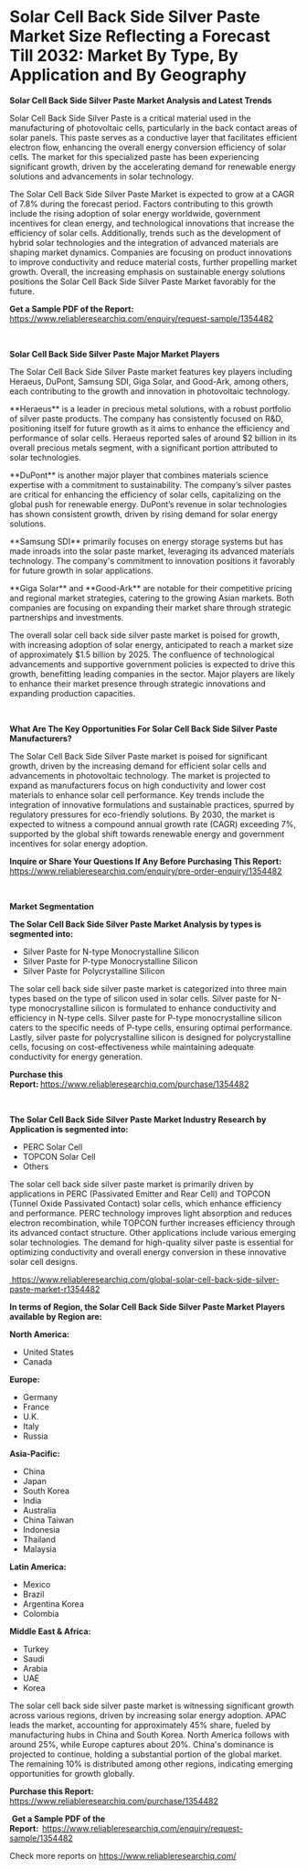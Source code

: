 <p><h1>Solar Cell Back Side Silver Paste Market Size Reflecting a Forecast Till 2032: Market By Type, By Application and By Geography</h1></p><p><strong>Solar Cell Back Side Silver Paste Market Analysis and Latest Trends</strong></p>
<p><p>Solar Cell Back Side Silver Paste is a critical material used in the manufacturing of photovoltaic cells, particularly in the back contact areas of solar panels. This paste serves as a conductive layer that facilitates efficient electron flow, enhancing the overall energy conversion efficiency of solar cells. The market for this specialized paste has been experiencing significant growth, driven by the accelerating demand for renewable energy solutions and advancements in solar technology.</p><p>The Solar Cell Back Side Silver Paste Market is expected to grow at a CAGR of 7.8% during the forecast period. Factors contributing to this growth include the rising adoption of solar energy worldwide, government incentives for clean energy, and technological innovations that increase the efficiency of solar cells. Additionally, trends such as the development of hybrid solar technologies and the integration of advanced materials are shaping market dynamics. Companies are focusing on product innovations to improve conductivity and reduce material costs, further propelling market growth. Overall, the increasing emphasis on sustainable energy solutions positions the Solar Cell Back Side Silver Paste Market favorably for the future.</p></p>
<p><strong>Get a Sample PDF of the Report:&nbsp;</strong> <a href="https://www.reliableresearchiq.com/enquiry/request-sample/1354482?utm_campaign=3282&utm_medium=2&utm_source=Github&utm_content=ia&utm_term=03042025&utm_id=solar-cell-back-side-silver-paste">https://www.reliableresearchiq.com/enquiry/request-sample/1354482</a></p>
<p>&nbsp;</p>
<p><strong>Solar Cell Back Side Silver Paste Major Market Players</strong></p>
<p><p>The Solar Cell Back Side Silver Paste market features key players including Heraeus, DuPont, Samsung SDI, Giga Solar, and Good-Ark, among others, each contributing to the growth and innovation in photovoltaic technology.</p><p>**Heraeus** is a leader in precious metal solutions, with a robust portfolio of silver paste products. The company has consistently focused on R&D, positioning itself for future growth as it aims to enhance the efficiency and performance of solar cells. Heraeus reported sales of around $2 billion in its overall precious metals segment, with a significant portion attributed to solar technologies.</p><p>**DuPont** is another major player that combines materials science expertise with a commitment to sustainability. The company’s silver pastes are critical for enhancing the efficiency of solar cells, capitalizing on the global push for renewable energy. DuPont’s revenue in solar technologies has shown consistent growth, driven by rising demand for solar energy solutions.</p><p>**Samsung SDI** primarily focuses on energy storage systems but has made inroads into the solar paste market, leveraging its advanced materials technology. The company's commitment to innovation positions it favorably for future growth in solar applications.</p><p>**Giga Solar** and **Good-Ark** are notable for their competitive pricing and regional market strategies, catering to the growing Asian markets. Both companies are focusing on expanding their market share through strategic partnerships and investments.</p><p>The overall solar cell back side silver paste market is poised for growth, with increasing adoption of solar energy, anticipated to reach a market size of approximately $1.5 billion by 2025. The confluence of technological advancements and supportive government policies is expected to drive this growth, benefitting leading companies in the sector. Major players are likely to enhance their market presence through strategic innovations and expanding production capacities.</p></p>
<p>&nbsp;</p>
<p><strong>What Are The Key Opportunities For Solar Cell Back Side Silver Paste Manufacturers?</strong></p>
<p><p>The Solar Cell Back Side Silver Paste market is poised for significant growth, driven by the increasing demand for efficient solar cells and advancements in photovoltaic technology. The market is projected to expand as manufacturers focus on high conductivity and lower cost materials to enhance solar cell performance. Key trends include the integration of innovative formulations and sustainable practices, spurred by regulatory pressures for eco-friendly solutions. By 2030, the market is expected to witness a compound annual growth rate (CAGR) exceeding 7%, supported by the global shift towards renewable energy and government incentives for solar energy adoption.</p></p>
<p><strong>Inquire or Share Your Questions If Any Before Purchasing This Report:</strong> <a href="https://www.reliableresearchiq.com/enquiry/pre-order-enquiry/1354482?utm_campaign=3282&utm_medium=2&utm_source=Github&utm_content=ia&utm_term=03042025&utm_id=solar-cell-back-side-silver-paste">https://www.reliableresearchiq.com/enquiry/pre-order-enquiry/1354482</a></p>
<p>&nbsp;</p>
<p><strong>Market Segmentation</strong></p>
<p><strong>The Solar Cell Back Side Silver Paste Market Analysis by types is segmented into:</strong></p>
<p><ul><li>Silver Paste for N-type Monocrystalline Silicon</li><li>Silver Paste for P-type Monocrystalline Silicon</li><li>Silver Paste for Polycrystalline Silicon</li></ul></p>
<p><p>The solar cell back side silver paste market is categorized into three main types based on the type of silicon used in solar cells. Silver paste for N-type monocrystalline silicon is formulated to enhance conductivity and efficiency in N-type cells. Silver paste for P-type monocrystalline silicon caters to the specific needs of P-type cells, ensuring optimal performance. Lastly, silver paste for polycrystalline silicon is designed for polycrystalline cells, focusing on cost-effectiveness while maintaining adequate conductivity for energy generation.</p></p>
<p><strong>Purchase this Report:&nbsp;</strong><a href="https://www.reliableresearchiq.com/purchase/1354482?utm_campaign=3282&utm_medium=2&utm_source=Github&utm_content=ia&utm_term=03042025&utm_id=solar-cell-back-side-silver-paste">https://www.reliableresearchiq.com/purchase/1354482</a></p>
<p>&nbsp;</p>
<p><strong>The Solar Cell Back Side Silver Paste Market Industry Research by Application is segmented into:</strong></p>
<p><ul><li>PERC Solar Cell</li><li>TOPCON Solar Cell</li><li>Others</li></ul></p>
<p><p>The solar cell back side silver paste market is primarily driven by applications in PERC (Passivated Emitter and Rear Cell) and TOPCON (Tunnel Oxide Passivated Contact) solar cells, which enhance efficiency and performance. PERC technology improves light absorption and reduces electron recombination, while TOPCON further increases efficiency through its advanced contact structure. Other applications include various emerging solar technologies. The demand for high-quality silver paste is essential for optimizing conductivity and overall energy conversion in these innovative solar cell designs.</p></p>
<p><a href="https://www.reliableresearchiq.com/global-solar-cell-back-side-silver-paste-market-r1354482?utm_campaign=3282&utm_medium=2&utm_source=Github&utm_content=ia&utm_term=03042025&utm_id=solar-cell-back-side-silver-paste">&nbsp;https://www.reliableresearchiq.com/global-solar-cell-back-side-silver-paste-market-r1354482</a></p>
<p><strong>In terms of Region, the Solar Cell Back Side Silver Paste Market Players available by Region are:</strong></p>
<p>
    <p> <strong> North America: </strong>
        <ul>
            <li>United States</li>
            <li>Canada</li>
        </ul>
        </p> 
    <p> <strong> Europe: </strong>
        <ul>
            <li>Germany</li>
            <li>France</li>
            <li>U.K.</li>
            <li>Italy</li>
            <li>Russia</li>
        </ul>
        </p> 
    <p> <strong> Asia-Pacific: </strong>
        <ul>
            <li>China</li>
            <li>Japan</li>
            <li>South Korea</li>
            <li>India</li>
            <li>Australia</li>
            <li>China Taiwan</li>
            <li>Indonesia</li>
            <li>Thailand</li>
            <li>Malaysia</li>
        </ul>
        </p> 
    <p> <strong> Latin America: </strong>
        <ul>
            <li>Mexico</li>
            <li>Brazil</li>
            <li>Argentina Korea</li>
            <li>Colombia</li>
        </ul>
        </p> 
    <p> <strong> Middle East & Africa: </strong>
        <ul>
            <li>Turkey</li>
            <li>Saudi</li>
            <li>Arabia</li>
            <li>UAE</li>
            <li>Korea</li>
        </ul>
    </p>
    </p>
<p><p>The solar cell back side silver paste market is witnessing significant growth across various regions, driven by increasing solar energy adoption. APAC leads the market, accounting for approximately 45% share, fueled by manufacturing hubs in China and South Korea. North America follows with around 25%, while Europe captures about 20%. China's dominance is projected to continue, holding a substantial portion of the global market. The remaining 10% is distributed among other regions, indicating emerging opportunities for growth globally.</p></p>
<p><strong>Purchase this Report: </strong><a href="https://www.reliableresearchiq.com/purchase/1354482?utm_campaign=3282&utm_medium=2&utm_source=Github&utm_content=ia&utm_term=03042025&utm_id=solar-cell-back-side-silver-paste">https://www.reliableresearchiq.com/purchase/1354482</a></p>
<p>&nbsp;<strong>Get a Sample PDF of the Report:&nbsp;&nbsp;</strong><a href="https://www.reliableresearchiq.com/enquiry/request-sample/1354482?utm_campaign=3282&utm_medium=2&utm_source=Github&utm_content=ia&utm_term=03042025&utm_id=solar-cell-back-side-silver-paste">https://www.reliableresearchiq.com/enquiry/request-sample/1354482</a></p>
<p><strong></strong></p>
<p>Check more reports on <a href="https://www.reliableresearchiq.com/?utm_campaign=3282&utm_medium=2&utm_source=Github&utm_content=ia&utm_term=03042025&utm_id=solar-cell-back-side-silver-paste">https://www.reliableresearchiq.com/</a></p>